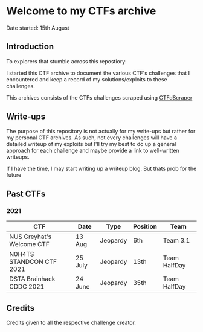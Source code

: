 # Welcome to my CTFs archive
Date started: 15th August

## Introduction
To explorers that stumble across this repostiory:

I started this CTF archive to document the various CTF's challenges that I encountered and keep a record of my solutions/exploits to these challenges. 

This archives consists of the CTFs challenges scraped using [CTFdScraper](https://github.com/hanasuru/CTFdScraper)

## Write-ups
The purpose of this repository is not actually for my write-ups but rather for my personal CTF archives. As such, not every challenges will have a detailed writeup of my exploits but I'll try my best to do up a general approach for each challenge and maybe provide a link to well-written writeups.

If I have the time, I may start writing up a writeup blog. But thats prob for the future

## Past CTFs
### 2021

CTF | Date | Type | Position | Team
--|--|--|--|--|
NUS Greyhat's Welcome CTF | 13 Aug | Jeopardy | 6th | Team 3.1
N0H4TS STANDCON CTF 2021 | 25 July | Jeopardy | 13th | Team HalfDay
DSTA Brainhack CDDC 2021 | 24 June | Jeopardy | 35th | Team HalfDay

## Credits
Credits given to all the respective challenge creator.